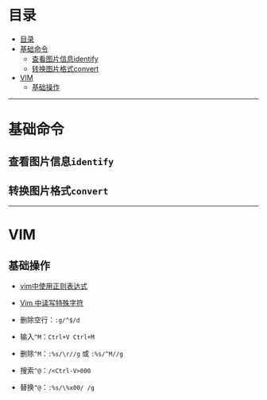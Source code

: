 # 目录

<!--自动插入TOC：https://github.com/ekalinin/github-markdown-toc-->
<!--ts-->
   * [目录](#目录)
   * [基础命令](#基础命令)
      * [查看图片信息identify](#查看图片信息identify)
      * [转换图片格式convert](#转换图片格式convert)
   * [VIM](#vim)
      * [基础操作](#基础操作)

<!-- Added by: luyl, at: 2018-12-25T17:37+08:00 -->

<!--te-->

----

# 基础命令

## 查看图片信息`identify`
## 转换图片格式`convert`

----

# VIM

## 基础操作

* [vim中使用正则表达式](https://blog.csdn.net/whaoXYSH/article/details/24652361)
* [Vim 中读写特殊字符](https://blog.csdn.net/chenster/article/details/53307707)


* 删除空行：`:g/^$/d`
* 输入`^M`：`Ctrl+V Ctrl+M`
* 删除`^M`：`:%s/\r//g` 或 `:%s/^M//g`
* 搜索`^@`：`/<Ctrl-V>000`
* 替换`^@`：`:%s/\%x00/ /g`
